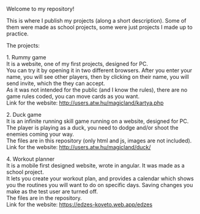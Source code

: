 Welcome to my repository!  
  
This is where I publish my projects (along a short description). Some of them were made as school projects, some were just projects I made up to practice.  
  
The projects:  

1. Rummy game  
It is a website, one of my first projects, designed for PC.  
You can try it by opening it in two different browsers. After you enter your name, you will see other players, then by clicking on their name, you will send invite, which the they can accept.  
As it was not intended for the public (and I know the rules), there are no game rules coded, you can move cards as you want.  
Link for the website: http://users.atw.hu/magicland/kartya.php  
  
2. Duck game  
It is an infinite running skill game running on a website, designed for PC. The player is playing as a duck, you need to dodge and/or shoot the enemies coming your way.  
The files are in this repository (only html and js, images are not included).  
Link for the website: http://users.atw.hu/magicland/duck/  
  
4. Workout planner  
It is a mobile first designed website, wrote in angular. It was made as a school project.  
It lets you create your workout plan, and provides a calendar which shows you the routines you will want to do on specific days. Saving changes you make as the test user are turned off.  
The files are in the repository.  
Link for the website: https://edzes-koveto.web.app/edzes  

